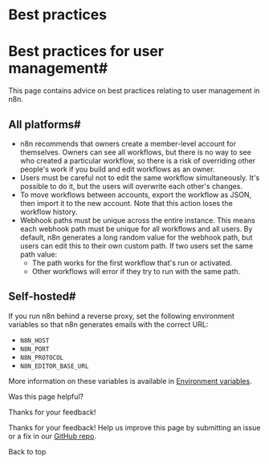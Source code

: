 # Best practices

[ ](https://github.com/n8n-io/n8n-docs/edit/main/docs/user-management/best-practices.md "Edit this page")

# Best practices for user management#

This page contains advice on best practices relating to user management in n8n.

## All platforms#

  * n8n recommends that owners create a member-level account for themselves. Owners can see all workflows, but there is no way to see who created a particular workflow, so there is a risk of overriding other people's work if you build and edit workflows as an owner.
  * Users must be careful not to edit the same workflow simultaneously. It's possible to do it, but the users will overwrite each other's changes.
  * To move workflows between accounts, export the workflow as JSON, then import it to the new account. Note that this action loses the workflow history.
  * Webhook paths must be unique across the entire instance. This means each webhook path must be unique for all workflows and all users. By default, n8n generates a long random value for the webhook path, but users can edit this to their own custom path. If two users set the same path value:
    * The path works for the first workflow that's run or activated.
    * Other workflows will error if they try to run with the same path.



## Self-hosted#

If you run n8n behind a reverse proxy, set the following environment variables so that n8n generates emails with the correct URL:

  * `N8N_HOST`
  * `N8N_PORT`
  * `N8N_PROTOCOL`
  * `N8N_EDITOR_BASE_URL`



More information on these variables is available in [Environment variables](../../hosting/configuration/environment-variables/).

Was this page helpful? 

Thanks for your feedback! 

Thanks for your feedback! Help us improve this page by submitting an issue or a fix in our [GitHub repo](https://github.com/n8n-io/n8n-docs). 

Back to top 
